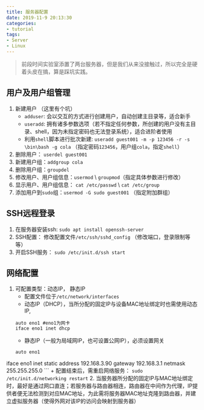 ```yaml
---
title: 服务器配置
date: 2019-11-9 20:13:30
categories: 
- tutorial
tags:
- Server
- Linux
---
```


> 前段时间实验室添置了两台服务器，但是我们从来没接触过，所以完全是硬着头皮在搞，算是踩坑实践。

## 用户及用户组管理
1. 新建用户 （这里有个坑）
    + `adduser`: 会以交互的方式进行创建用户，自动创建主目录等，适合新手
    + `useradd`: 拥有诸多参数选项（若不指定任何参数，所创建的用户没有主目录、shell，因为未指定密码也无法登录系统），适合进阶者使用
    + 利用`shell`脚本进行批次新建:  `useradd guest001 -m -p 123456 -r -s \bin\bash -g cola` （指定密码`123456`，用户组`cola`，指定`shell`）
2. 删除用户： `userdel guest001`
3. 新建用户组：`addgroup cola`
4. 删除用户组：`groupdel` 
5. 修改用户、用户组信息：`usermod` \ `groupmod`（指定具体参数进行修改）
6. 显示用户、用户组信息： `cat /etc/passwd` \ `cat /etc/group`
7. 添加用户到`sudo`组：`usermod -G sudo guest001` （指定附加群组）

## SSH远程登录
1. 在服务器安装ssh: `sudo apt install openssh-server`
2. SSH配置： 修改配置文件`/etc/ssh/sshd_config` （修改端口，登录限制等等）
3. 开启SSH服务： `sudo /etc/init.d/ssh start`

## 网络配置
1. 可配置类型：动态IP， 静态IP
    + 配置文件位于`/etc/network/interfaces`
    + 动态IP（DHCP），当所分配的固定IP与设备MAC地址绑定时也需使用动态IP, 
    ```
    auto eno1 #eno1为网卡
    iface eno1 inet dhcp
    ```
    + 静态IP（一般为局域网IP，也可设置公网IP），必须设置网关
    ```
    auto eno1
iface eno1 inet static
address 192.168.3.90
gateway 192.168.3.1
netmask 255.255.255.0
    ```
    + 配置结束后，需重启网络服务： `sudo /etc/init.d/networking restart`
2. 当服务器所分配的固定IP与MAC地址绑定时，最好是通过网口直连；若服务器与路由器相连，路由器在中间作为代理，IP提供者便无法检测到对应MAC地址，为此需将服务器MAC地址克隆到路由器，并建立虚拟服务器（使得外网对该IP的访问会映射到服务器）
   
    